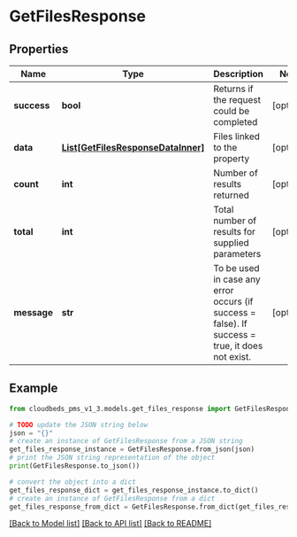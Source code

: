 # GetFilesResponse


## Properties

Name | Type | Description | Notes
------------ | ------------- | ------------- | -------------
**success** | **bool** | Returns if the request could be completed | [optional] 
**data** | [**List[GetFilesResponseDataInner]**](GetFilesResponseDataInner.md) | Files linked to the property | [optional] 
**count** | **int** | Number of results returned | [optional] 
**total** | **int** | Total number of results for supplied parameters | [optional] 
**message** | **str** | To be used in case any error occurs (if success &#x3D; false). If success &#x3D; true, it does not exist. | [optional] 

## Example

```python
from cloudbeds_pms_v1_3.models.get_files_response import GetFilesResponse

# TODO update the JSON string below
json = "{}"
# create an instance of GetFilesResponse from a JSON string
get_files_response_instance = GetFilesResponse.from_json(json)
# print the JSON string representation of the object
print(GetFilesResponse.to_json())

# convert the object into a dict
get_files_response_dict = get_files_response_instance.to_dict()
# create an instance of GetFilesResponse from a dict
get_files_response_from_dict = GetFilesResponse.from_dict(get_files_response_dict)
```
[[Back to Model list]](../README.md#documentation-for-models) [[Back to API list]](../README.md#documentation-for-api-endpoints) [[Back to README]](../README.md)


